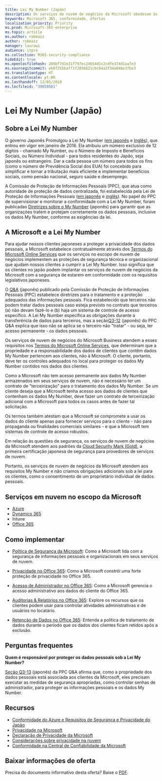 ```yaml
---
title: Lei My Number (Japão)
description: Os serviços de nuvem de negócios da Microsoft obedecem às normas da lei My Number para proteger a privacidade dos dados My Number.
keywords: Microsoft 365, conformidade, ofertas
localization_priority: Priority
ms.prod: Microsoft-365-enterprise
ms.topic: article
ms.author: robmazz
author: robmazz
manager: laurawi
audience: itpro
ms.collection: M365-security-compliance
hideEdit: true
ms.openlocfilehash: 208bf7d1e31f797ec24654d1c2cdfe374d1aafe3
ms.sourcegitcommit: eb0f255baff1f2856621cbc64a3f34a04be37be3
ms.translationtype: HT
ms.contentlocale: pt-BR
ms.lasthandoff: 12/05/2019
ms.locfileid: "39859561"
---
```

# <a name="my-number-act-japan"></a>Lei My Number (Japão)

## <a name="about-the-my-number-act"></a>Sobre a Lei My Number

O governo Japonês Promulgou a Lei My Number [(em japonês](https://elaws.e-gov.go.jp/search/elawsSearch/elaws_search/lsg0500/viewContents?lawId=425AC0000000027_20180627_430AC0000000066) e [Inglês](https://www.ppc.go.jp/files/pdf/en3.pdf)), que entrou em vigor em janeiro de 2016. Ela atribuiu um número exclusivo de 12 dígitos - chamado My Number, ou o Número de Imposto e Benefícios Sociais, ou Número Individual - para todos residentes do Japão, seja japonês ou estrangeiro. Dar a cada pessoa um número para todos os fins (como o número de Previdência Social dos EUA) foi concebido para simplificar e tornar a tributação mais eficiente e implementar benefícios sociais, como pensão nacional, seguro saúde e desemprego.

A Comissão de Proteção de Informações Pessoais (PPC), que atua como autoridade de proteção de dados centralizada, foi estabelecida pela Lei de Proteção de Informações Pessoais ([em japonês](https://www.ppc.go.jp/personal/preparation/) e [inglês](https://www.ppc.go.jp/en/legal/)). No papel do PPC de supervisionar e monitorar a conformidade com a Lei My Number, foram publicadas [Diretrizes sobre o My Number](https://www.ppc.go.jp/legal/policy/faq/) (japonês) para garantir que as organizações tratem e protejam corretamente os dados pessoais, inclusive os dados My Number, conforme as exigências da lei.

## <a name="microsoft-and-the-my-number-act"></a>A Microsoft e a Lei My Number

Para ajudar nossos clientes japoneses a proteger a privacidade dos dados pessoais, a Microsoft estabelece contratualmente através dos [Termos do Microsoft Online Services](https://www.microsoftvolumelicensing.com/DocumentSearch.aspx?Mode=3&DocumentTypeId=31) que os serviços no escopo de nuvem de negócios implementem as proteções de segurança técnica e organizacional que ajudam nossos clientes a cumprir a Lei My Number. Isso significa que os clientes no japão podem implantar os serviços de nuvem de negócios da Microsoft com a segurança de estarem em conformidade com os requisitos legislativos japoneses.

O [Q\&A](https://www.ppc.go.jp/legal/policy/faq/) (japonês) publicado pela Comissão de Proteção de Informações Pessoais (PPC) estabelece diretrizes para o tratamento e a proteção adequados das informações pessoais. Fica estabelecido que terceiros não podem tratar dados pessoais caso esteja previsto no contrato que terceiros (a) não devam fazê-lo e (b) haja um sistema de controle de acesso específico. A Lei My Number especifica as obrigações durante a transferência de dados para terceiros, mas a seção[Q3-12](https://www.ppc.go.jp/legal/policy/faq/) (japonês) do PPC Q\&A explica que isso não se aplica se o terceiro não "tratar" - ou seja, ter acesso permanente - os dados pessoais.

Os serviços de nuvem de negócios do Microsoft Business atendem a esses requisitos nos [Termos do Microsoft Online Services](https://www.microsoftvolumelicensing.com/DocumentSearch.aspx?Mode=3&DocumentTypeId=31), que determinam que a propriedade e a responsabilidade dos dados de clientes que contêm dados My Number pertencem aos clientes, não à Microsoft. O cliente, portanto, deve ter os controles adequados no local para proteger os dados My Number contidos nos dados dos clientes.

Como a Microsoft não tem acesso permanente aos dados My Number armazenados em seus serviços de nuvem, não é necessário ter um contrato de "terceirização" para o tratamento dos dados My Number. Se um cliente deseja que a Microsoft tenha acesso aos dados de clientes que contenham os dados My Number, deve fazer um contrato de terceirização adicional com a Microsoft para todos os casos antes de fazer tal solicitação.

Os termos também atestam que a Microsoft se compromete a usar os dados do cliente apenas para fornecer serviços para o cliente - não para propaganda ou finalidades comerciais similares - e que a Microsoft tem sistemas de controle de acesso robustos.

Em relação às questões de segurança, os serviços de nuvem de negócios da Microsoft atendem aos padrões da [Cloud Security Mark (Gold)](offering-cs-mark-gold-japan.md), a primeira certificação japonesa de segurança para provedores de serviços de nuvem.

Portanto, os serviços de nuvem de negócios da Microsoft atendem aos requisitos My Number e não criamos obrigações adicionais sob a lei para os clientes, como o consentimento de um proprietário individual de dados pessoais.

## <a name="microsoft-in-scope-cloud-services"></a>Serviços em nuvem no escopo da Microsoft

- [Azure](https://gallery.technet.microsoft.com/Overview-of-Azure-c1be3942)
- [Dynamics 365](https://download.microsoft.com/download/E/1/9/E1977163-7A86-4812-AC18-C03ADC958AAF/Microsoft_Dynamics_365_Cloud_Service_Compliance_Datasheet.pdf)
- Intune
- [Office 365](https://servicetrust.microsoft.com/ViewPage/TrustDocuments?command=Download&downloadType=Document&downloadId=9f756cce-b15d-45a9-94d7-6a583dee4401&docTab=6d000410-c9e9-11e7-9a91-892aae8839ad_Compliance_Guides)

## <a name="how-to-implement"></a>Como implementar

- [Política de Segurança da Microsoft](https://servicetrust.microsoft.com/ViewPage/TrustDocuments?command=Download&downloadType=Document&downloadId=231213ea-9954-41fd-a757-ae62f3721dc7&docTab=6d000410-c9e9-11e7-9a91-892aae8839ad_FAQ_and_White_Papers): Como a Microsoft lida com a segurança de informações pessoais e organizacionais em seus serviços de nuvem.

- [Privacidade no Office 365](https://servicetrust.microsoft.com/ViewPage/TrustDocuments?command=Download&downloadType=Document&downloadId=a1b48a5b-bcb1-4c19-9277-952c0df87113&docTab=6d000410-c9e9-11e7-9a91-892aae8839ad_FAQ_and_White_Papers): Como a Microsoft constrói uma forte proteção de privacidade no Office 365.

- [Acesso de Administrador no Office 365](https://docs.microsoft.com/office365/SecurityCompliance/office-365-administrative-access-controls-overview): Como a Microsoft gerencia o acesso administrativo aos dados do cliente do Office 365.

- [Auditorias & Relatórios no Office 365](https://docs.microsoft.com/office365/SecurityCompliance/office-365-auditing-and-reporting-overview): Explore os recursos que os clientes podem usar para controlar atividades administrativas e de usuários no locatário.

- [Retenção de Dados no Office 365](https://docs.microsoft.com/office365/SecurityCompliance/office-365-data-retention-deletion-and-destruction-overview): Entenda a política de tratamento de dados durante o período que os dados dos clientes ficam retidos após a exclusão.

## <a name="frequently-asked-questions"></a>Perguntas frequentes

**Quem é responsável por proteger os dados pessoais sob a Lei My Number?**

[Seção Q3-13](https://www.ppc.go.jp/legal/policy/faq/) (japonês) da PPC Q\&A afirma que, como a propriedade dos dados pessoais está associada aos clientes da Microsoft, eles precisam executar as medidas de segurança apropriadas, como controlar senhas de administrador, para proteger as informações pessoais e os dados My Number.

## <a name="resources"></a>Recursos

- [Conformidade do Azure e Requisitos de Segurança e Privacidade do Japão](https://gallery.technet.microsoft.com/Azure-Compliance-and-the-53409748)
- [Privacidade na Microsoft](https://privacy.microsoft.com/pt-BR/)
- [Declaração de Privacidade da Microsoft](https://privacy.microsoft.com/privacystatement)
- [Considerações sobre privacidade na nuvem](https://download.microsoft.com/download/0/9/D/09DE47F6-F9E5-4C14-B9E8-E8119A130ACC/Privacy_considerations_in_the_cloud.pdf)
- [Conformidade na Central de Confiabilidade da Microsoft](https://www.microsoft.com/trust-center/compliance/compliance-overview)

## <a name="download-the-offering-backgrounder"></a>Baixar informações de oferta

Precisa do documento informativo desta oferta? Baixe o [PDF](https://download.microsoft.com/download/0/E/C/0EC14DDA-6041-4841-A180-199870B136C4/MyNumberAct-Compliance.pdf).
